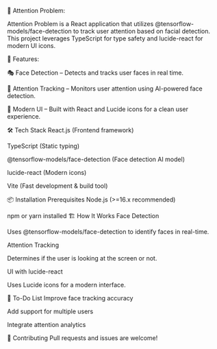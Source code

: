🧠 Attention Problem:

Attention Problem is a React application that utilizes @tensorflow-models/face-detection to track user attention based on facial detection. This project leverages TypeScript for type safety and lucide-react for modern UI icons.

🚀 Features:

🎭 Face Detection – Detects and tracks user faces in real time.

👀 Attention Tracking – Monitors user attention using AI-powered face detection.

🎨 Modern UI – Built with React and Lucide icons for a clean user experience.

🛠️ Tech Stack
React.js (Frontend framework)

TypeScript (Static typing)

@tensorflow-models/face-detection (Face detection AI model)

lucide-react (Modern icons)

Vite (Fast development & build tool)

📦 Installation
Prerequisites
Node.js (>=16.x recommended)

npm or yarn installed
🏗️ How It Works
Face Detection

Uses @tensorflow-models/face-detection to identify faces in real-time.

Attention Tracking

Determines if the user is looking at the screen or not.

UI with lucide-react

Uses Lucide icons for a modern interface.

📌 To-Do List
 Improve face tracking accuracy

 Add support for multiple users

 Integrate attention analytics

 🤝 Contributing
Pull requests and issues are welcome!
